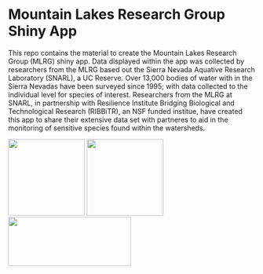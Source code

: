 # Mountain Lakes Research Group Shiny App

This repo contains the material to create the Mountain Lakes Research Group (MLRG) shiny app. Data displayed within the app was collected by researchers from the MLRG based out the Sierra Nevada Aquative Research Laboratory (SNARL), a UC Reserve. Over 13,000 bodies of water with in the Sierra Nevadas have been surveyed since 1995; with data collected to the individual level for species of interest. Researchers from the MLRG at SNARL, in partnership with Resilience Institute Bridging Biological and Technological Research (RIBBiTR), an NSF funded institue, have created this app to share their extensive data set with partneres to aid in the monitoring of sensitive species found within the watersheds.

<img src="https://user-images.githubusercontent.com/88209553/192006853-fff68790-e932-465d-84a7-63bfc2d17426.png" width="156"> <img src="https://user-images.githubusercontent.com/88209553/192006723-fb1e6d6b-57d3-4fee-97ea-e7a90a7de3ae.png" width="156">  <img src="https://github.com/Jake-Eisaguirre/NPS_Shiny/blob/main/MLRG_Shinyapp/www/mlrg_logo.png" width="250" height="100">
